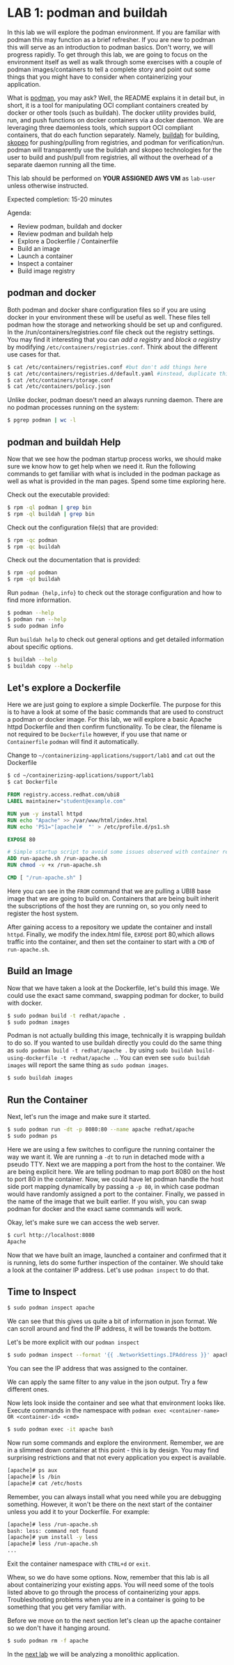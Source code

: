 # LAB 1: podman and buildah

In this lab we will explore the podman environment. If you are familiar with
podman this may function as a brief refresher. If you are new to podman this
will serve as an introduction to podman basics. Don't worry, we will progress
rapidly. To get through this lab, we are going to focus on the environment
itself as well as walk through some exercises with a couple of podman
images/containers to tell a complete story and point out some things that you
might have to consider when containerizing your application.

What is [podman](https://github.com/projectatomic/libpod), you may ask? Well,
the README explains it in detail but, in short, it is a tool for manipulating
OCI compliant containers created by docker or other tools (such as buildah). The
docker utility provides build, run, and push functions on docker containers via
a docker daemon. We are leveraging three daemonless tools, which support OCI
compliant containers, that do each function separately. Namely,
[buildah](https://github.com/projectatomic/buildah) for building,
[skopeo](https://github.com/projectatomic/skopeo) for pushing/pulling from
registries, and podman for verification/run. podman will transparently use the
buildah and skopeo technologies for the user to build and push/pull from
registries, all without the overhead of a separate daemon running all the time.

This lab should be performed on **YOUR ASSIGNED AWS VM** as `lab-user` unless
otherwise instructed.

Expected completion: 15-20 minutes

Agenda:

* Review podman, buildah and docker
* Review podman and buildah help
* Explore a Dockerfile / Containerfile
* Build an image
* Launch a container
* Inspect a container
* Build image registry

## podman and docker

Both podman and docker share configuration files so if you are using docker in
your environment these will be useful as well. These files tell podman how the
storage and networking should be set up and configured. In the
/run/containers/registries.conf file check out the registry settings. You may
find it interesting that you can *add a registry* and *block a registry* by
modifying `/etc/containers/registries.conf`. Think about the different use cases
for that.

```bash
$ cat /etc/containers/registries.conf #but don't add things here
$ cat /etc/containers/registries.d/default.yaml #instead, duplicate this
$ cat /etc/containers/storage.conf
$ cat /etc/containers/policy.json
```

Unlike docker, podman doesn't need an always running daemon. There are no podman
processes running on the system:

```bash
$ pgrep podman | wc -l
```
## podman and buildah Help

Now that we see how the podman startup process works, we should make sure we
know how to get help when we need it.  Run the following commands to get
familiar with what is included in the podman package as well as what is provided
in the man pages. Spend some time exploring here.

Check out the executable provided:
```bash
$ rpm -ql podman | grep bin
$ rpm -ql buildah | grep bin
```

Check out the configuration file(s) that are provided:
```bash
$ rpm -qc podman
$ rpm -qc buildah
```

Check out the documentation that is provided:
```bash
$ rpm -qd podman
$ rpm -qd buildah
```

Run `podman {help,info}` to check out the storage configuration and how to find
more information.
```bash
$ podman --help
$ podman run --help
$ sudo podman info
```

Run `buildah help` to check out general options and get detailed information
about specific options.
```bash
$ buildah --help
$ buildah copy --help
```

## Let's explore a Dockerfile

Here we are just going to explore a simple Dockerfile. The purpose for this is
to have a look at some of the basic commands that are used to construct a podman
or docker image. For this lab, we will explore a basic Apache httpd Dockerfile
and then confirm functionality. To be clear, the filename is not required to be
`Dockerfile` however, if you use that name or `Containerfile` `podman` will find
it automatically.

Change to `~/containerizing-applications/support/lab1` and `cat` out the Dockerfile

```bash
$ cd ~/containerizing-applications/support/lab1
$ cat Dockerfile
```

```dockerfile
FROM registry.access.redhat.com/ubi8
LABEL maintainer="student@example.com"

RUN yum -y install httpd
RUN echo "Apache" >> /var/www/html/index.html
RUN echo 'PS1="[apache]#  "' > /etc/profile.d/ps1.sh

EXPOSE 80

# Simple startup script to avoid some issues observed with container restart
ADD run-apache.sh /run-apache.sh
RUN chmod -v +x /run-apache.sh

CMD [ "/run-apache.sh" ]
```

Here you can see in the `FROM` command that we are pulling a UBI8 base image
that we are going to build on. Containers that are being built inherit the
subscriptions of the host they are running on, so you only need to register the
host system.

After gaining access to a repository we update the container and install
`httpd`. Finally, we modify the index.html file, `EXPOSE` port 80,which allows
traffic into the container, and then set the container to start with a `CMD` of
`run-apache.sh`.

## Build an Image

Now that we have taken a look at the Dockerfile, let's build this image. We
could use the exact same command, swapping podman for docker, to build with
docker.

```bash
$ sudo podman build -t redhat/apache .
$ sudo podman images
```

Podman is not actually building this image, technically it is wrapping buildah
to do so. If you wanted to use buildah directly you could do the same thing as
`sudo podman build -t redhat/apache .` by using `sudo buildah
build-using-dockerfile -t redhat/apache .`. You can even see `sudo buildah
images` will report the same thing as `sudo podman images`.

```bash
$ sudo buildah images
```

## Run the Container

Next, let's run the image and make sure it started.
```bash
$ sudo podman run -dt -p 8080:80 --name apache redhat/apache
$ sudo podman ps
```

Here we are using a few switches to configure the running container the way we
want it. We are running a `-dt` to run in detached mode with a pseudo TTY. Next
we are mapping a port from the host to the container. We are being explicit
here. We are telling podman to map port 8080 on the host to port 80 in the
container. Now, we could have let podman handle the host side port mapping
dynamically by passing a `-p 80`, in which case podman would have randomly
assigned a port to the container. Finally, we passed in the name of the image
that we built earlier. If you wish, you can swap podman for docker and the exact
same commands will work.

Okay, let's make sure we can access the web server.
```bash
$ curl http://localhost:8080
Apache
```

Now that we have built an image, launched a container and confirmed that it is
running, lets do some further inspection of the container. We should take a look
at the container IP address.  Let's use `podman inspect` to do that.

## Time to Inspect

```bash
$ sudo podman inspect apache
```

We can see that this gives us quite a bit of information in json format. We can
scroll around and find the IP address, it will be towards the bottom.

Let's be more explicit with our `podman inspect`

```bash
$ sudo podman inspect --format '{{ .NetworkSettings.IPAddress }}' apache
```

You can see the IP address that was assigned to the container.

We can apply the same filter to any value in the json output. Try a few
different ones.

Now lets look inside the container and see what that environment looks like.
Execute commands in the namespace with `podman exec <container-name> OR
<container-id> <cmd>`

```bash
$ sudo podman exec -it apache bash
```

Now run some commands and explore the environment. Remember, we are in a slimmed
down container at this point - this is by design. You may find surprising
restrictions and that not every application you expect is available.

```bash
[apache]# ps aux
[apache]# ls /bin
[apache]# cat /etc/hosts
```

Remember, you can always install what you need while you are debugging
something. However, it won't be there on the next start of the container unless
you add it to your Dockerfile. For example:

```bash
[apache]# less /run-apache.sh
bash: less: command not found
[apache]# yum install -y less
[apache]# less /run-apache.sh
...
```

Exit the container namespace with `CTRL+d` or `exit`.

Whew, so we do have some options. Now, remember that this lab is all about
containerizing your existing apps. You will need some of the tools listed above
to go through the process of containerizing your apps. Troubleshooting problems
when you are in a container is going to be something that you get very familiar
with.

Before we move on to the next section let's clean up the apache container so we
don't have it hanging around.

```bash
$ sudo podman rm -f apache
```

In the [next lab](../lab2/chapter2.md) we will be analyzing a monolithic
application.
